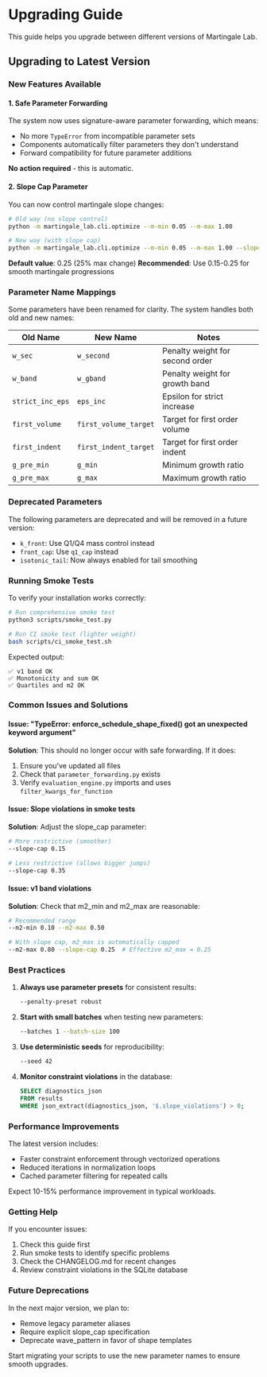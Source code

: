# Upgrading Guide

This guide helps you upgrade between different versions of Martingale Lab.

## Upgrading to Latest Version

### New Features Available

#### 1. Safe Parameter Forwarding
The system now uses signature-aware parameter forwarding, which means:
- No more `TypeError` from incompatible parameter sets
- Components automatically filter parameters they don't understand
- Forward compatibility for future parameter additions

**No action required** - this is automatic.

#### 2. Slope Cap Parameter
You can now control martingale slope changes:

```bash
# Old way (no slope control)
python -m martingale_lab.cli.optimize --m-min 0.05 --m-max 1.00

# New way (with slope cap)
python -m martingale_lab.cli.optimize --m-min 0.05 --m-max 1.00 --slope-cap 0.25
```

**Default value**: 0.25 (25% max change)
**Recommended**: Use 0.15-0.25 for smooth martingale progressions

### Parameter Name Mappings

Some parameters have been renamed for clarity. The system handles both old and new names:

| Old Name | New Name | Notes |
|----------|----------|-------|
| `w_sec` | `w_second` | Penalty weight for second order |
| `w_band` | `w_gband` | Penalty weight for growth band |
| `strict_inc_eps` | `eps_inc` | Epsilon for strict increase |
| `first_volume` | `first_volume_target` | Target for first order volume |
| `first_indent` | `first_indent_target` | Target for first order indent |
| `g_pre_min` | `g_min` | Minimum growth ratio |
| `g_pre_max` | `g_max` | Maximum growth ratio |

### Deprecated Parameters

The following parameters are deprecated and will be removed in a future version:

- `k_front`: Use Q1/Q4 mass control instead
- `front_cap`: Use `q1_cap` instead
- `isotonic_tail`: Now always enabled for tail smoothing

### Running Smoke Tests

To verify your installation works correctly:

```bash
# Run comprehensive smoke test
python3 scripts/smoke_test.py

# Run CI smoke test (lighter weight)
bash scripts/ci_smoke_test.sh
```

Expected output:
```
✅ v1 band OK
✅ Monotonicity and sum OK
✅ Quartiles and m2 OK
```

### Common Issues and Solutions

#### Issue: "TypeError: enforce_schedule_shape_fixed() got an unexpected keyword argument"

**Solution**: This should no longer occur with safe forwarding. If it does:
1. Ensure you've updated all files
2. Check that `parameter_forwarding.py` exists
3. Verify `evaluation_engine.py` imports and uses `filter_kwargs_for_function`

#### Issue: Slope violations in smoke tests

**Solution**: Adjust the slope_cap parameter:
```bash
# More restrictive (smoother)
--slope-cap 0.15

# Less restrictive (allows bigger jumps)
--slope-cap 0.35
```

#### Issue: v1 band violations

**Solution**: Check that m2_min and m2_max are reasonable:
```bash
# Recommended range
--m2-min 0.10 --m2-max 0.50

# With slope cap, m2_max is automatically capped
--m2-max 0.80 --slope-cap 0.25  # Effective m2_max = 0.25
```

### Best Practices

1. **Always use parameter presets** for consistent results:
   ```bash
   --penalty-preset robust
   ```

2. **Start with small batches** when testing new parameters:
   ```bash
   --batches 1 --batch-size 100
   ```

3. **Use deterministic seeds** for reproducibility:
   ```bash
   --seed 42
   ```

4. **Monitor constraint violations** in the database:
   ```sql
   SELECT diagnostics_json 
   FROM results 
   WHERE json_extract(diagnostics_json, '$.slope_violations') > 0;
   ```

### Performance Improvements

The latest version includes:
- Faster constraint enforcement through vectorized operations
- Reduced iterations in normalization loops
- Cached parameter filtering for repeated calls

Expect 10-15% performance improvement in typical workloads.

### Getting Help

If you encounter issues:
1. Check this guide first
2. Run smoke tests to identify specific problems
3. Check the CHANGELOG.md for recent changes
4. Review constraint violations in the SQLite database

### Future Deprecations

In the next major version, we plan to:
- Remove legacy parameter aliases
- Require explicit slope_cap specification
- Deprecate wave_pattern in favor of shape templates

Start migrating your scripts to use the new parameter names to ensure smooth upgrades.